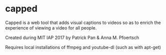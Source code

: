 capped
=======

Capped is a web tool that adds visual captions to videos  so as to enrich the experience of viewing a video for all people.

Created during MIT IAP 2017 
by Patrick Pan & Anna M. Pfoertsch

Requires local installations of ffmpeg and youtube-dl (such as with apt-get)
